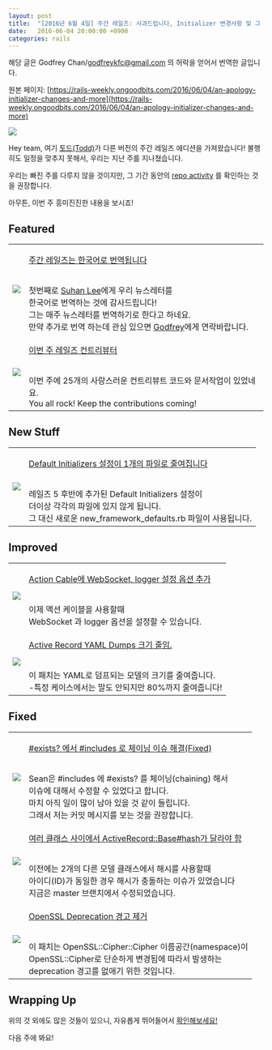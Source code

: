 ```yaml
---
layout: post
title:  "[2016년 6월 4일] 주간 레일즈: 사과드립니다, Initializer 변경사항 및 그 외!"
date:   2016-06-04 20:00:00 +0900
categories: rails
---
```


해당 글은 Godfrey Chan/godfreykfc@gmail.com 의 허락을 얻어서 번역한 글입니다.

원본 페이지: [https://rails-weekly.ongoodbits.com/2016/06/04/an-apology-initializer-changes-and-more](https://rails-weekly.ongoodbits.com/2016/06/04/an-apology-initializer-changes-and-more)


![](https://goodbits-production.s3.amazonaws.com/uploads/newsletter_settings/logo/225/db659964-7ac2-48f1-8ad5-3d4907dfafd6.png)

Hey team, 여기 [토드(Todd)](https://twitter.com/toddbealmear)가 다른 버전의 주간 레일즈 에디션을 가져왔습니다! 불행히도 일정을 맞추지 못해서, 우리는 지난 주를 지나쳤습니다.

우리는 빠진 주를 다루지 않을 것이지만, 그 기간 동안의 [repo activity](https://github.com/rails/rails/compare/master@%7B2016-05-20%7D...@%7B2016-05-28%7D) 를 확인하는 것을 권장합니다.

아무튼, 이번 주 흥미진진한 내용을 보시죠!


## Featured


<table>
  <tr>
      <td><img src="https://goodbits-production.s3.amazonaws.com/uploads/link/thumbnail/3434306/twir_120.png"></td>
      <td><p><a href="http://suhanlee.github.io/2016/ruby-2-4-integer-action-mailer-rescued-and-more.html">주간 레일즈는 한국어로 번역됩니다</a></p><br>
      <div>
      첫번째로 <a href="http://suhanlee.github.io/about/">Suhan Lee</a>에게 우리 뉴스레터를<br>한국어로 번역하는 것에 감사드립니다!
      <br>그는 매주 뉴스레터를 번역하기로 한다고 하네요. <br>만약 추가로 번역 하는데 관심 있으면 <a href="https://twitter.com/chancancode">Godfrey</a>에게 연락바랍니다. 
      </div>
      </td>
  </tr>
  <tr>
    <td><img src="https://goodbits-production.s3.amazonaws.com/uploads/link/thumbnail/3388080/contributors.png"></td>
    <td><p><a href="http://contributors.rubyonrails.org/contributors/in-time-window/20160528-20160603">이번 주 레일즈 컨트리뷰터</a></p><br>
    <div>
    이번 주에 25개의 사랑스러운 컨트리뷰트 코드와 문서작업이 있었네요.<br>
    You all rock! Keep the contributions coming!
    </div>
    </td>
  </tr>
</table>



## New Stuff


<table>
    <tr>
        <td>
        <img src="https://goodbits-production.s3.amazonaws.com/uploads/link/thumbnail/3434400/621238.jpeg">
        </td>
        <td><p><a href="https://github.com/rails/rails/pull/25231">Default Initializers 설정이 1개의 파일로 줄여집니다</a></p><br>
            <div>
            레일즈 5 후반에 추가된 Default Initializers 설정이<br> 더이상 각각의 파일에 있지 않게 됩니다.<br> 그 대신
            새로운 new_framework_defaults.rb 파일이 사용됩니다.
            </div>
        </td>       
    </tr>
</table>


## Improved


<table>
  <tr>
    <td><img src="https://goodbits-production.s3.amazonaws.com/uploads/link/thumbnail/3434397/3020626.png"></td>
    <td><p><a href="https://github.com/rails/rails/pull/25170">Action Cable에 WebSocket, logger 설정 옵션 추가 </a></p><br>
    <div>
   이제 액션 케이블을 사용할때 <br>WebSocket 과 logger 옵션을 설정할 수 있습니다.
    </div>
    </td>
  </tr>
  <tr>
      <td><img src="https://goodbits-production.s3.amazonaws.com/uploads/link/thumbnail/3434398/1529387.jpeg"></td>
      <td><p><a href="https://github.com/rails/rails/commit/c4cb6862babd2665a65056e205c2a5fd17a5d99d">Active Record YAML Dumps 크기 줄임.</a></p><br>
      <div>
      이 패치는 YAML로 덤프되는 모델의 크기를 줄여줍니다.<br>
      -특정 케이스에서는 말도 안되지만 80%까지 줄여줍니다!
      </div>
      </td>
  </tr>
</table>


## Fixed

<table>
  <tr>
    <td><img src="https://goodbits-production.s3.amazonaws.com/uploads/link/thumbnail/3434308/1529387.jpeg"></td>
    <td><p><a href="https://github.com/rails/rails/commit/02da8aea832485044fde1b94c021a66d37d54dec">#exists? 에서 #includes 로 체이닝 이슈 해결(Fixed)</a></p><br>
    <div>
    Sean은 #includes 에 #exists? 를 체이닝(chaining) 해서
    <br>이슈에 대해서 수정할 수 있었다고 합니다.
    <br>마치 아직 일이 많이 남아 있을 것 같이 들립니다.
    <br>그래서 저는 커밋 메시지를 보는 것을 권장합니다. 
    </div>
    </td>
  </tr>
  <tr>
      <td><img src="https://goodbits-production.s3.amazonaws.com/uploads/link/thumbnail/3434308/1529387.jpeg"></td>
      <td><p><a href="https://github.com/rails/rails/commit/c8be4574a2a35c896560ff58b26111ad6dd9d60f">여러 클래스 사이에서 ActiveRecord::Base#hash가  달라야 함</a></p><br>
      <div>
      이전에는 2개의 다른 모델 클래스에서 해시를 사용할때<br> 아이디(ID)가 동일한 경우 해시가 충돌하는 이슈가 있었습니다
      <br>지금은 master 브랜치에서 수정되었습니다.
      </div>
      </td>
    </tr>
     <tr>
          <td><img src="https://goodbits-production.s3.amazonaws.com/uploads/link/thumbnail/3434307/567626.jpeg"></td>
          <td><p><a href="https://github.com/rails/rails/pull/25194">OpenSSL Deprecation 경고 제거</a></p><br>
          <div>
          이 패치는 OpenSSL::Cipher::Cipher 이름공간(namespace)이 
          <br>OpenSSL::Cipher로 단순하게 변경됨에 따라서 발생하는
          <br>deprecation 경고를 없애기 위한 것입니다.
          </div>
          </td>
        </tr>
</table>



## Wrapping Up
위의 것 외에도 많은 것들이 있으니, 자유롭게 뛰어들어서 <a href="https://github.com/rails/rails/compare/master@%7B2016-05-14%7D...@%7B2016-05-20%7D">확인해보세요!</a>

다음 주에 봐요!



